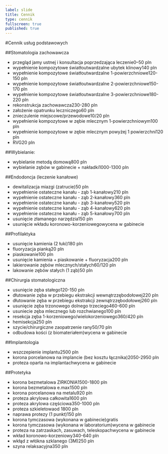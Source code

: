 ```yaml
---
label: slide
title: Cennik
type: cennik
fullscreen: true
published: true
---
```


#<span>Cennik usług podstawowych</span>

##Stomatologia zachowawcza

* <span>przegląd jamy ustnej i konsultacja poprzedzająca leczenie</span><span>0–50 pln</span>
* <span>wypełnienie kompozytowe światłoutwardzalne ubytek klinowy</span><span>140 pln</span>
* <span>wypełnienie kompozytowe światłoutwardzalne 1-powierzchniowe</span><span>120-150 pln</span>
* <span>wypełnienie kompozytowe światłoutwardzalne 2-powierzchniowe</span><span>150-170 pln</span>
* <span>wypełnienie kompozytowe światłoutwardzalne 3-powierzchniowe</span><span>180-220 pln</span>
* <span>rekonstrukcja zachowawcza</span><span>230-280 pln</span>
* <span>założenie opatrunku leczniczego</span><span>60 pln</span>
* <span>znieczulenie miejscowe/przewodowe</span><span>10/20 pln</span>
* <span>wypełnienie kompozytowe w zębie mlecznym 1-powierzchniowym</span><span>100 pln</span>
* <span>wypełnienie kompozytowe w zębie mlecznym powyżej 1 powierzchni</span><span>120 pln</span>
* <span>RVG</span><span>20 pln</span>

##Wybielanie:

* <span>wybielanie metodą domową</span><span>800 pln</span>
* <span>wybielanie zębów w gabinecie + nakładki</span><span>1000-1300 pln</span>

##Endodoncja (leczenie kanałowe)

* <span>dewitalizacja miazgi (zatrucie)</span><span>50 pln</span>
* <span>wypełnienie ostateczne kanału - ząb 1-kanałowy</span><span>210 pln</span>
* <span>wypełnienie ostateczne kanału - ząb 2-kanałowy</span><span>360 pln</span>
* <span>wypełnienie ostateczne kanału - ząb 3-kanałowy</span><span>520 pln</span>
* <span>wypełnienie ostateczne kanału - ząb 4-kanałowy</span><span>620 pln</span>
* <span>wypełnienie ostateczne kanału - ząb 5-kanałowy</span><span>700 pln</span>
* <span>usunięcie złamanego narzędzia</span><span>150 pln</span>
* <span>usunięcie wkładu koronowo-korzeniowego</span><span>wycena w gabinecie</span>

##Profilaktyka

* <span>usunięcie kamienia (2 łuki)</span><span>180 pln</span>
* <span>fluoryzacja pianką</span><span>20 pln</span>
* <span>piaskowanie</span><span>100 pln</span>
* <span>usunięcie kamienia + piaskowanie + fluoryzacja</span><span>200 pln</span>
* <span>lakierowanie zębów mlecznych/stałych</span><span>60/120 pln</span>
* <span>lakowanie zębów stałych (1 ząb)</span><span>50 pln</span>

##Chirurgia stomatologiczna

* <span>usunięcie zęba stałego</span><span>120-150 pln</span>
* <span>dłutowanie zęba w przebiegu ekstrakcji wewnątrzzębodołowej</span><span>220 pln</span>
* <span>dłutowanie zęba w przebiegu ekstrakcji zewnątrzzębodołowej</span><span>260 pln</span>
* <span>usunięcie zęba trzonowego dolnego trzeciego</span><span>460-600 pln</span>
* <span>usuniecie zęba mlecznego lub rozchwianego</span><span>100 pln</span>
* <span>resekcja zęba 1-korzeniowego/wielokorzeniowego</span><span>360/420 pln</span>
* <span>hemisekcja</span><span>250 pln</span>
* <span>szycie/chirurgiczne zaopatrzenie rany</span><span>50/70 pln</span>
* <span>odbudowa kości (z biomateriałem)</span><span>wycena w gabinecie</span>

##Implantologia

* <span>wszczepienie implantu</span><span>2500 pln</span>
* <span>korona porcelanowa na implancie (bez kosztu łącznika)</span><span>2050-2950 pln</span>
* <span>proteza oparta na implantach</span><span>wycena w gabinecie</span>

##Protetyka

* <span>korona bezmetalowa ZIRKONIA</span><span>1500-1800 pln</span>
* <span>korona bezmetalowa e.max</span><span>1500 pln</span>
* <span>korona porcelanowa na metalu</span><span>920 pln</span>
* <span>proteza akrylowa całkowita</span><span>1600 pln</span>
* <span>proteza akrylowa częściowa</span><span>350-1000 pln</span>
* <span>proteza szkieletowa</span><span>od 1800 pln</span>
* <span>naprawa protezy (1 punkt)</span><span>150 pln</span>
* <span>korona tymczasowa (wykonana w gabinecie)</span><span>gratis</span>
* <span>korona tymczasowa (wykonana w laboratorium)</span><span>wycena w gabinecie</span>
* <span>proteza na zatrzaskach, zasuwach, teleskopach</span><span>wycena w gabinecie</span>
* <span>wkład koronowo-korzeniowy</span><span>340-640 pln</span>
* <span>wkłąd z włókna szklanego (3M)</span><span>250 pln</span>
* <span>szyna relaksacyjna</span><span>350 pln</span>